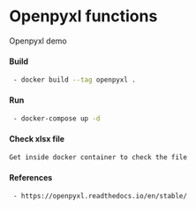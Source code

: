 # Openpyxl functions
Openpyxl demo

#### Build
```bash
 - docker build --tag openpyxl .
```

#### Run
```bash
 - docker-compose up -d
```

#### Check xlsx file
```bash
Get inside docker container to check the file
```

#### References
```bash
 - https://openpyxl.readthedocs.io/en/stable/
```

